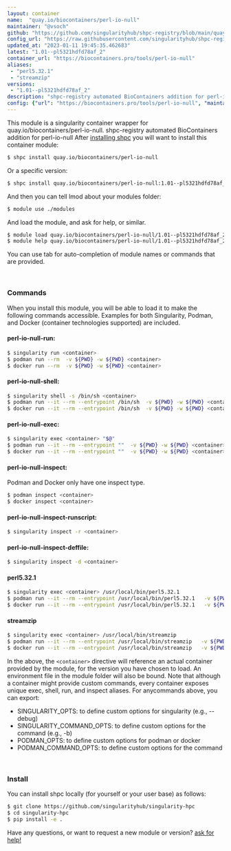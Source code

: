 ```yaml
---
layout: container
name:  "quay.io/biocontainers/perl-io-null"
maintainer: "@vsoch"
github: "https://github.com/singularityhub/shpc-registry/blob/main/quay.io/biocontainers/perl-io-null/container.yaml"
config_url: "https://raw.githubusercontent.com/singularityhub/shpc-registry/main/quay.io/biocontainers/perl-io-null/container.yaml"
updated_at: "2023-01-11 19:45:35.462683"
latest: "1.01--pl5321hdfd78af_2"
container_url: "https://biocontainers.pro/tools/perl-io-null"
aliases:
 - "perl5.32.1"
 - "streamzip"
versions:
 - "1.01--pl5321hdfd78af_2"
description: "shpc-registry automated BioContainers addition for perl-io-null"
config: {"url": "https://biocontainers.pro/tools/perl-io-null", "maintainer": "@vsoch", "description": "shpc-registry automated BioContainers addition for perl-io-null", "latest": {"1.01--pl5321hdfd78af_2": "sha256:70cca01b22b275d9067e1e1a7d108a2953377c822bfc9569ae2eda54663aa1a7"}, "tags": {"1.01--pl5321hdfd78af_2": "sha256:70cca01b22b275d9067e1e1a7d108a2953377c822bfc9569ae2eda54663aa1a7"}, "docker": "quay.io/biocontainers/perl-io-null", "aliases": {"perl5.32.1": "/usr/local/bin/perl5.32.1", "streamzip": "/usr/local/bin/streamzip"}}
---
```


This module is a singularity container wrapper for quay.io/biocontainers/perl-io-null.
shpc-registry automated BioContainers addition for perl-io-null
After [installing shpc](#install) you will want to install this container module:


```bash
$ shpc install quay.io/biocontainers/perl-io-null
```

Or a specific version:

```bash
$ shpc install quay.io/biocontainers/perl-io-null:1.01--pl5321hdfd78af_2
```

And then you can tell lmod about your modules folder:

```bash
$ module use ./modules
```

And load the module, and ask for help, or similar.

```bash
$ module load quay.io/biocontainers/perl-io-null/1.01--pl5321hdfd78af_2
$ module help quay.io/biocontainers/perl-io-null/1.01--pl5321hdfd78af_2
```

You can use tab for auto-completion of module names or commands that are provided.

<br>

### Commands

When you install this module, you will be able to load it to make the following commands accessible.
Examples for both Singularity, Podman, and Docker (container technologies supported) are included.

#### perl-io-null-run:

```bash
$ singularity run <container>
$ podman run --rm  -v ${PWD} -w ${PWD} <container>
$ docker run --rm  -v ${PWD} -w ${PWD} <container>
```

#### perl-io-null-shell:

```bash
$ singularity shell -s /bin/sh <container>
$ podman run --it --rm --entrypoint /bin/sh  -v ${PWD} -w ${PWD} <container>
$ docker run --it --rm --entrypoint /bin/sh  -v ${PWD} -w ${PWD} <container>
```

#### perl-io-null-exec:

```bash
$ singularity exec <container> "$@"
$ podman run --it --rm --entrypoint ""  -v ${PWD} -w ${PWD} <container> "$@"
$ docker run --it --rm --entrypoint ""  -v ${PWD} -w ${PWD} <container> "$@"
```

#### perl-io-null-inspect:

Podman and Docker only have one inspect type.

```bash
$ podman inspect <container>
$ docker inspect <container>
```

#### perl-io-null-inspect-runscript:

```bash
$ singularity inspect -r <container>
```

#### perl-io-null-inspect-deffile:

```bash
$ singularity inspect -d <container>
```


#### perl5.32.1

```bash
$ singularity exec <container> /usr/local/bin/perl5.32.1
$ podman run --it --rm --entrypoint /usr/local/bin/perl5.32.1   -v ${PWD} -w ${PWD} <container> -c " $@"
$ docker run --it --rm --entrypoint /usr/local/bin/perl5.32.1   -v ${PWD} -w ${PWD} <container> -c " $@"
```


#### streamzip

```bash
$ singularity exec <container> /usr/local/bin/streamzip
$ podman run --it --rm --entrypoint /usr/local/bin/streamzip   -v ${PWD} -w ${PWD} <container> -c " $@"
$ docker run --it --rm --entrypoint /usr/local/bin/streamzip   -v ${PWD} -w ${PWD} <container> -c " $@"
```



In the above, the `<container>` directive will reference an actual container provided
by the module, for the version you have chosen to load. An environment file in the
module folder will also be bound. Note that although a container
might provide custom commands, every container exposes unique exec, shell, run, and
inspect aliases. For anycommands above, you can export:

 - SINGULARITY_OPTS: to define custom options for singularity (e.g., --debug)
 - SINGULARITY_COMMAND_OPTS: to define custom options for the command (e.g., -b)
 - PODMAN_OPTS: to define custom options for podman or docker
 - PODMAN_COMMAND_OPTS: to define custom options for the command

<br>

### Install

You can install shpc locally (for yourself or your user base) as follows:

```bash
$ git clone https://github.com/singularityhub/singularity-hpc
$ cd singularity-hpc
$ pip install -e .
```

Have any questions, or want to request a new module or version? [ask for help!](https://github.com/singularityhub/singularity-hpc/issues)